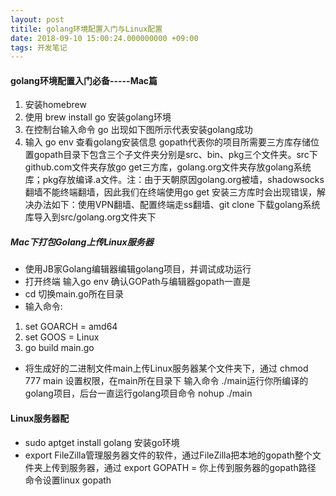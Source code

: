 ```yaml
---
layout: post
titile: golang环境配置入门与Linux配置
date: 2018-09-10 15:00:24.000000000 +09:00
tags: 开发笔记
---
```



#### golang环境配置入门必备-----Mac篇

1. 安装homebrew
2. 使用 brew install go 安装golang环境
3. 在控制台输入命令 go 出现如下图所示代表安装golang成功
4. 输入 go env 查看golang安装信息 gopath代表你的项目所需要三方库存储位置gopath目录下包含三个子文件夹分别是src、bin、pkg三个文件夹。src下github.com文件夹存放go get三方库，golang.org文件夹存放golang系统库；pkg存放编译.a文件。注：由于天朝原因golang.org被墙，shadowsocks翻墙不能终端翻墙，因此我们在终端使用go get 安装三方库时会出现错误，解决办法如下：使用VPN翻墙、配置终端走ss翻墙、git clone 下载golang系统库导入到src/golang.org文件夹下

##### Mac下打包Golang上传Linux服务器

* 使用JB家Golang编辑器编辑golang项目，并调试成功运行
* 打开终端 输入go env 确认GOPath与编辑器gopath一直是
* cd 切换main.go所在目录
* 输入命令:
 1. set GOARCH = amd64 
 2.	set GOOS = Linux 
 3.	go build main.go
* 将生成好的二进制文件main上传Linux服务器某个文件夹下，通过 chmod 777 main 设置权限，在main所在目录下 输入命令 ./main运行你所编译的golang项目，后台一直运行golang项目命令 nohup ./main 
 
#### Linux服务器配
* sudo aptget install golang 安装go环境
* export FileZilla管理服务器文件的软件，通过FileZilla把本地的gopath整个文件夹上传到服务器，通过 export GOPATH = 你上传到服务器的gopath路径 命令设置linux gopath



